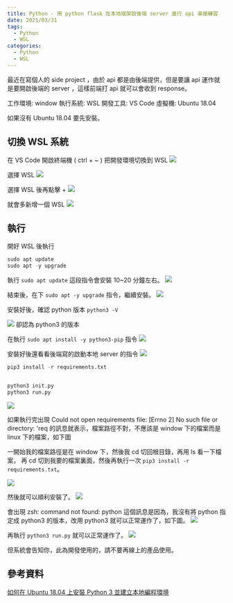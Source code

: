 ```yaml
---
title: Python - 用 python flask 在本地端架設後端 server 進行 api 串接練習
date: 2021/03/31
tags:
  - Python
  - WSL
categories:
  - Python
  - WSL
---
```


最近在寫個人的 side project ，由於 api 都是由後端提供，但是要讓 api 運作就是要開啟後端的 server ，這樣前端打 api 就可以會收到 response。

<!-- more -->

工作環境: window
執行系統: WSL
開發工具: VS Code
虛擬機: Ubuntu 18.04

如果沒有 Ubuntu 18.04 要先安裝。

## 切換 WSL 系統

在 VS Code 開啟終端機 ( ctrl + ~ )
把開發環境切換到 WSL
![](https://i.imgur.com/ItZDUVK.png)

選擇 WSL
![](https://i.imgur.com/OzW0mY2.png)

選擇 WSL 後再點擊 +
![](https://i.imgur.com/SxzRueQ.png)

就會多新增一個 WSL
![](https://i.imgur.com/8c8vn1b.png)

## 執行

開好 WSL 後執行

```python
sudo apt update
sudo apt -y upgrade
```

執行 `sudo apt update` 這段指令會安裝 10~20 分鐘左右。
![](https://i.imgur.com/fiRGUom.png)

結束後，在下 `sudo apt -y upgrade` 指令，繼續安裝。
![](https://i.imgur.com/GeXtUYX.png)

安裝好後，確認 python 版本 `python3 -V`

![](https://i.imgur.com/TiycTIk.png)
卻認為 python3 的版本

在執行 `sudo apt install -y python3-pip` 指令
![](https://i.imgur.com/wu6CRjq.png)

安裝好後還看看後端寫的啟動本地 server 的指令
![](https://i.imgur.com/AzQ9HFf.png)

```python
pip3 install -r requirements.txt


python3 init.py
python3 run.py
```

![](https://i.imgur.com/zyItzRY.png)

如果執行完出現
Could not open requirements file: [Errno 2] No such file or directory: 'req
的訊息就表示，檔案路徑不對，不應該是 window 下的檔案而是 linux 下的檔案，如下圖

一開始我的檔案路徑是在 window 下，然後我 cd 切回根目錄，再用 ls 看一下檔案， 再 cd 切到我要的檔案裏面，然後再執行一次 `pip3 install -r requirements.txt`。

![](https://i.imgur.com/9IHGfsA.png)

然後就可以順利安裝了。
![](https://i.imgur.com/F4xAXp3.png)

會出現 zsh: command not found: python 這個訊息是因為，我沒有將 python 指定成 python3 的版本，改用 python3 就可以正常運作了，如下圖。
![](https://i.imgur.com/4oCyUW0.png)

再執行 `python3 run.py` 就可以正常運作了。
![](https://i.imgur.com/laFZxIo.png)

但系統會告知你，此為開發使用的，請不要再線上的產品使用。

## 參考資料

[如何在 Ubuntu 18.04 上安裝 Python 3 並建立本地編程環境](https://www.digitalocean.com/community/tutorials/ubuntu-18-04-python-3-zh)
